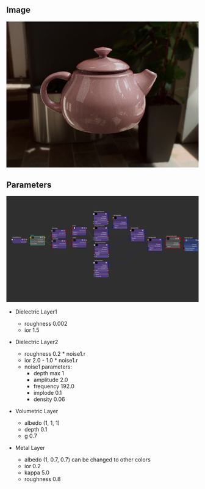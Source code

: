 ## Image

![alt text](image.png)

## Parameters

![alt text](image-1.png)

-   Dielectric Layer1

    -   roughness 0.002
    -   ior 1.5

-   Dielectric Layer2

    -   roughness 0.2 \* noise1.r
    -   ior 2.0 - 1.0 \* noise1.r
    -   noise1 parameters:
        -   depth max 1
        -   amplitude 2.0
        -   frequency 192.0
        -   implode 0.1
        -   density 0.06

-   Volumetric Layer

    -   albedo (1, 1, 1)
    -   depth 0.1
    -   g 0.7

-   Metal Layer
    -   albedo (1, 0.7, 0.7) can be changed to other colors
    -   ior 0.2
    -   kappa 5.0
    -   roughness 0.8
